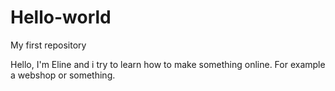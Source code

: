 # Hello-world
My first repository

Hello, I'm Eline and i try to learn how to make something online. For example a webshop or something.
